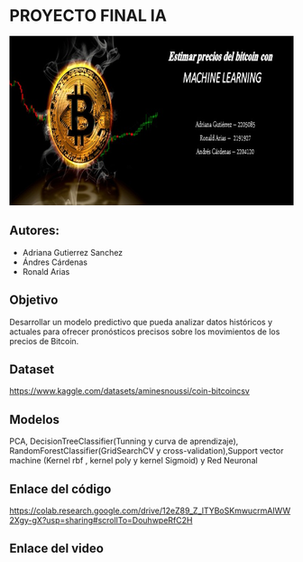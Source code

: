 # PROYECTO FINAL IA
<img src="Banner.jpeg" width="800" height="300">

## Autores:

 - Adriana Gutierrez Sanchez
 - Ándres Cárdenas
 - Ronald Arias
## Objetivo
Desarrollar un modelo predictivo que pueda analizar datos históricos y actuales para ofrecer pronósticos precisos sobre los movimientos de los precios de Bitcoin.

## Dataset 
https://www.kaggle.com/datasets/aminesnoussi/coin-bitcoincsv


## Modelos
PCA, DecisionTreeClassifier(Tunning y curva de aprendizaje), RandomForestClassifier(GridSearchCV y cross-validation),Support vector machine (Kernel rbf , kernel poly y kernel Sigmoid) y Red Neuronal 

## Enlace del código
https://colab.research.google.com/drive/12eZ89_Z_lTYBoSKmwucrmAIWW2Xgy-gX?usp=sharing#scrollTo=DouhwpeRfC2H

## Enlace del video
